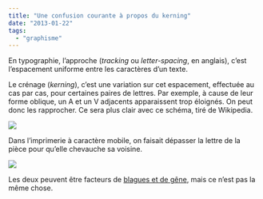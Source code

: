 ```yaml
---
title: "Une confusion courante à propos du kerning"
date: "2013-01-22"
tags:
  - "graphisme"
---
```


En typographie, l’approche (_tracking_ ou _letter-spacing_, en anglais), c’est l’espacement uniforme entre les caractères d’un texte.

Le crénage (_kerning_), c’est une variation sur cet espacement, effectuée au cas par cas, pour certaines paires de lettres. Par exemple, à cause de leur forme oblique, un A et un V adjacents apparaissent trop éloignés. On peut donc les rapprocher. Ce sera plus clair avec ce schéma, tiré de Wikipedia.

![](http://upload.wikimedia.org/wikipedia/commons/d/da/Kerning_EN.svg)

Dans l’imprimerie à caractère mobile, on faisait dépasser la lettre de la pièce pour qu’elle chevauche sa voisine.

![](/assets/images/f-kern.jpg)

Les deux peuvent être facteurs de [blagues et de gêne](http://www.11points.com/Web-Tech/11_Photos_Made_Raunchy_With_Bad_Kerning), mais ce n’est pas la même chose.
